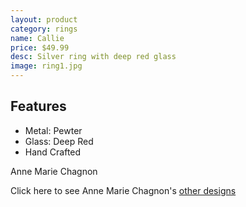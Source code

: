 ```yaml
---
layout: product
category: rings
name: Callie
price: $49.99
desc: Silver ring with deep red glass
image: ring1.jpg
---
```


## Features

- Metal: Pewter
- Glass: Deep Red
- Hand Crafted

Anne Marie Chagnon

Click here to see Anne Marie Chagnon's [other designs](http://magpiejewellery.com/collections/vendors?q=Anne+Marie+Chagnon)